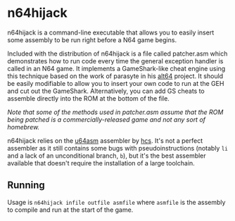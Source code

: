 # n64hijack

n64hijack is a command-line executable that allows you to easily insert some assembly to be run right before a N64 game begins.

Included with the distribution of n64hijack is a file called patcher.asm which demonstrates how to run code every time the general exception handler is called in an N64 game. It implements a GameShark-like cheat engine using this technique based on the work of parasyte in his [alt64](https://github.com/parasyte/alt64) project. It should be easily modifiable to allow you to insert your own code to run at the GEH and cut out the GameShark. Alternatively, you can add GS cheats to assemble directly into the ROM at the bottom of the file.

*Note that some of the methods used in patcher.asm assume that the ROM being patched is a commercially-released game and not any sort of homebrew.*

n64hijack relies on the [u64asm](https://github.com/mikeryan/n64dev/tree/master/util/u64asm) assembler by [hcs](http://www.hcs64.com/). It's not a perfect assembler as it still contains some bugs with pseudoinstructions (notably ``li`` and a lack of an unconditional branch, ``b``), but it's the best assembler available that doesn't require the installation of a large toolchain.

## Running

Usage is ``n64hijack infile outfile asmfile`` where ``asmfile`` is the assembly to compile and run at the start of the game.